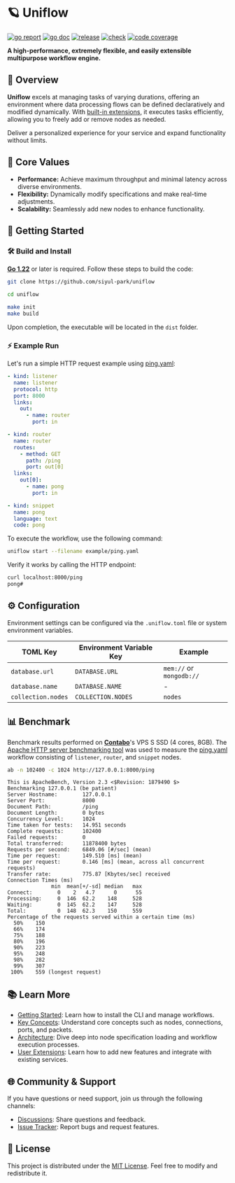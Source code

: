 # 🪐 Uniflow

[![go report][go_report_img]][go_report_url]
[![go doc][go_doc_img]][go_doc_url]
[![release][repo_releases_img]][repo_releases_url]
[![check][repo_check_img]][repo_check_url]
[![code coverage][go_code_coverage_img]][go_code_coverage_url]

**A high-performance, extremely flexible, and easily extensible multipurpose workflow engine.**

## 📝 Overview

**Uniflow** excels at managing tasks of varying durations, offering an environment where data processing flows can be defined declaratively and modified dynamically. With [built-in extensions](./ext/README.md), it executes tasks efficiently, allowing you to freely add or remove nodes as needed.

Deliver a personalized experience for your service and expand functionality without limits.

## 🎯 Core Values

- **Performance:** Achieve maximum throughput and minimal latency across diverse environments.
- **Flexibility:** Dynamically modify specifications and make real-time adjustments.
- **Scalability:** Seamlessly add new nodes to enhance functionality.

## 🚀 Getting Started

### 🛠️ Build and Install

**[Go 1.22](https://go.dev/doc/install)** or later is required. Follow these steps to build the code:

```sh
git clone https://github.com/siyul-park/uniflow

cd uniflow

make init
make build
```

Upon completion, the executable will be located in the `dist` folder.

### ⚡ Example Run

Let's run a simple HTTP request example using [ping.yaml](./examples/ping.yaml):

```yaml
- kind: listener
  name: listener
  protocol: http
  port: 8000
  links:
    out:
      - name: router
        port: in

- kind: router
  name: router
  routes:
    - method: GET
      path: /ping
      port: out[0]
  links:
    out[0]:
      - name: pong
        port: in

- kind: snippet
  name: pong
  language: text
  code: pong
```

To execute the workflow, use the following command:

```sh
uniflow start --filename example/ping.yaml
```

Verify it works by calling the HTTP endpoint:

```sh
curl localhost:8000/ping
pong#
```

## ⚙️ Configuration

Environment settings can be configured via the `.uniflow.toml` file or system environment variables.

| TOML Key            | Environment Variable Key | Example                    |
|---------------------|--------------------------|----------------------------|
| `database.url`      | `DATABASE.URL`           | `mem://` or `mongodb://`   |
| `database.name`     | `DATABASE.NAME`          | -                          |
| `collection.nodes`  | `COLLECTION.NODES`       | `nodes`                    |

## 📊 Benchmark

Benchmark results performed on **[Contabo](https://contabo.com/)**'s VPS S SSD (4 cores, 8GB). The [Apache HTTP server benchmarking tool](https://httpd.apache.org/docs/2.4/programs/ab.html) was used to measure the [ping.yaml](./examples/ping.yaml) workflow consisting of `listener`, `router`, and `snippet` nodes.

```sh
ab -n 102400 -c 1024 http://127.0.0.1:8000/ping
```

```
This is ApacheBench, Version 2.3 <$Revision: 1879490 $>
Benchmarking 127.0.0.1 (be patient)
Server Hostname:        127.0.0.1
Server Port:            8000
Document Path:          /ping
Document Length:        0 bytes
Concurrency Level:      1024
Time taken for tests:   14.951 seconds
Complete requests:      102400
Failed requests:        0
Total transferred:      11878400 bytes
Requests per second:    6849.06 [#/sec] (mean)
Time per request:       149.510 [ms] (mean)
Time per request:       0.146 [ms] (mean, across all concurrent requests)
Transfer rate:          775.87 [Kbytes/sec] received
Connection Times (ms)
              min  mean[+/-sd] median   max
Connect:        0    2   4.7      0      55
Processing:     0  146  62.2    148     528
Waiting:        0  145  62.2    147     528
Total:          0  148  62.3    150     559
Percentage of the requests served within a certain time (ms)
  50%    150
  66%    174
  75%    188
  80%    196
  90%    223
  95%    248
  98%    282
  99%    307
 100%    559 (longest request)
```

## 📚 Learn More

- [Getting Started](./docs/getting_started.md): Learn how to install the CLI and manage workflows.
- [Key Concepts](./docs/key_concepts.md): Understand core concepts such as nodes, connections, ports, and packets.
- [Architecture](./docs/architecture.md): Dive deep into node specification loading and workflow execution processes.
- [User Extensions](./docs/user_extensions.md): Learn how to add new features and integrate with existing services.

## 🌐 Community & Support

If you have questions or need support, join us through the following channels:

- [Discussions](https://github.com/siyul-park/uniflow/discussions): Share questions and feedback.
- [Issue Tracker](https://github.com/siyul-park/uniflow/issues): Report bugs and request features.

## 📜 License

This project is distributed under the [MIT License](./LICENSE). Feel free to modify and redistribute it.

<!-- Go -->

[go_download_url]: https://golang.org/dl/
[go_version_img]: https://img.shields.io/badge/Go-1.21+-00ADD8?style=for-the-badge&logo=go
[go_code_coverage_img]: https://codecov.io/gh/siyul-park/uniflow/graph/badge.svg?token=quEl9AbBcW
[go_code_coverage_url]: https://codecov.io/gh/siyul-park/uniflow
[go_report_img]: https://goreportcard.com/badge/github.com/siyul-park/uniflow
[go_report_url]: https://goreportcard.com/report/github.com/siyul-park/uniflow
[go_doc_img]: https://godoc.org/github.com/siyul-park/uniflow?status.svg
[go_doc_url]: https://godoc.org/github.com/siyul-park/uniflow

<!-- Repository -->

[repo_url]: https://github.com/siyul-park/uniflow
[repo_issues_url]: https://github.com/siyul-park/uniflow/issues
[repo_pull_request_url]: https://github.com/siyul-park/uniflow/pulls
[repo_discussions_url]: https://github.com/siyul-park/uniflow/discussions
[repo_releases_img]: https://img.shields.io/github/release/siyul-park/uniflow.svg
[repo_releases_url]: https://github.com/siyul-park/uniflow/releases
[repo_wiki_url]: https://github.com/siyul-park/uniflow/wiki
[repo_wiki_img]: https://img.shields.io/badge/docs-wiki_page-blue?style=for-the-badge&logo=none
[repo_wiki_faq_url]: https://github.com/siyul-park/uniflow/wiki/FAQ
[repo_check_img]: https://github.com/siyul-park/uniflow/actions/workflows/check.yml/badge.svg
[repo_check_url]: https://github.com/siyul-park/uniflow/actions/workflows/check.yml
